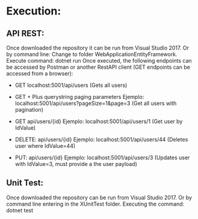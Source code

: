 # Execution:

## API REST:
Once downloaded the repository it can be run from Visual Studio 2017.
Or by command line: Change to folder WebApplicationEntityFramework. Execute command: dotnet run
Once executed, the following endpoints can be accessed by Postman or another RestAPI client (GET endpoints can be accessed from a browser):


* GET
localhost:5001/api/users  (Gets all users)

* GET + Plus querystring paging parameters
Ejemplo: localhost:5001/api/users?pageSize=1&page=3  (Get all users with pagination)

* GET api/users/{id}
Ejemplo: localhost:5001/api/users/1 (Get user by IdValue)

* DELETE: api/users/{id}
Ejemplo: localhost:5001/api/users/44 (Deletes user where IdValue=44)

* PUT: api/users/{id} 
Ejemplo: localhost:5001/api/users/3 (Updates user with IdValue=3, must provide a the user payload)


## Unit Test:
Once downloaded the repository can be run from Visual Studio 2017.
Or by command line entering in the XUnitTest folder. Executing the command: dotnet test

